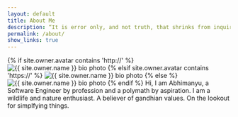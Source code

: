 ```yaml
---
layout: default
title: About Me
description: “It is error only, and not truth, that shrinks from inquiry.“ - Thomas Paine
permalink: /about/
show_links: true
---
```

{% if site.owner.avatar contains 'http://' %}
<img src="{{ site.owner.avatar }}" class="bio-photo" alt="{{ site.owner.name }} bio photo">
{% elsif site.owner.avatar contains 'https://' %}
<img src="{{ site.owner.avatar }}" class="bio-photo" alt="{{ site.owner.name }} bio photo">
{% else %}
<img src="{{ site.url }}/images{{ site.owner.avatar }}" class="bio-photo" alt="{{ site.owner.name }} bio photo">
{% endif %}
Hi, I am Abhimanyu, a Software Engineer by profession and a polymath by aspiration. I am a wildlife and nature enthusiast. A believer of gandhian values. On the lookout for simplfying things.
